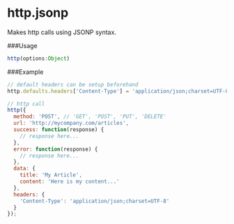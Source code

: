 http.jsonp
===

Makes http calls using JSONP syntax.

###Usage

```js
http(options:Object)
```

###Example

```js
// default headers can be setup beforehand
http.defaults.headers['Content-Type'] = 'application/json;charset=UTF-8';

// http call
http({
  method: 'POST', // 'GET', 'POST', 'PUT', 'DELETE'
  url: 'http://mycompany.com/articles',
  success: function(response) {
    // response here...
  },
  error: function(response) {
    // response here...
  },
  data: {
    title: 'My Article',
    content: 'Here is my content...'
  },
  headers: {
    'Content-Type': 'application/json;charset=UTF-8'
  }
});
```
